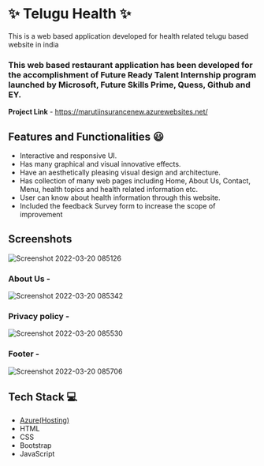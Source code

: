# ✨ Telugu Health  ✨

This is a web based application developed for health related telugu based website in india

### This web based restaurant application has been developed for the accomplishment of Future Ready Talent Internship program launched by Microsoft, Future Skills Prime, Quess, Github and EY.


**Project Link** - https://marutiinsurancenew.azurewebsites.net/


## Features and Functionalities 😃

- Interactive and responsive UI.
- Has many graphical and visual innovative effects.
- Have an aesthetically pleasing visual design and architecture.
- Has collection of many web pages including Home, About Us, Contact, Menu, health topics and health related information etc.
- User can know about health information through this website.
- Included the feedback Survey form to increase the scope of improvement 

## Screenshots

 
![Screenshot 2022-03-20 085126](https://user-images.githubusercontent.com/101959591/159146640-7e6e0a12-1352-4f35-b302-35152bb1458a.jpg)



   

### About Us -


![Screenshot 2022-03-20 085342](https://user-images.githubusercontent.com/101959591/159146667-02037d08-8572-46fe-b3dd-3e52b3b52887.jpg)




### Privacy policy -


![Screenshot 2022-03-20 085530](https://user-images.githubusercontent.com/101959591/159146712-8293cd74-5a8b-4fc8-9f95-ec9e53ba6d69.jpg)

### Footer -

![Screenshot 2022-03-20 085706](https://user-images.githubusercontent.com/101959591/159146748-061afb68-6b83-4aa2-874e-eb7455e784f2.jpg)


## Tech Stack 💻

- [Azure(Hosting)](https://azure.microsoft.com/en-in/features/azure-portal/)
- HTML
- CSS
- Bootstrap
- JavaScript
